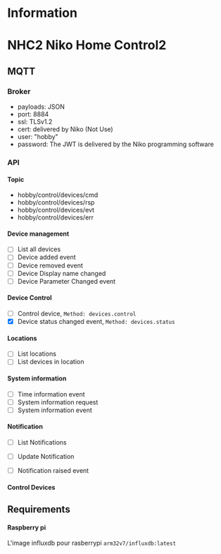 # Information


# NHC2 Niko Home Control2
## MQTT
### Broker
- payloads: JSON
- port: 8884
- ssl: TLSv1.2
- cert: delivered by Niko  (Not Use)
- user: "hobby"
- password: The JWT is delivered by the Niko programming software

### API
#### Topic
- hobby/control/devices/cmd
- hobby/control/devices/rsp
- hobby/control/devices/evt
- hobby/control/devices/err

#### Device management
- [ ] List all devices
- [ ] Device added event
- [ ] Device removed event
- [ ] Device Display name changed
- [ ] Device Parameter Changed event
#### Device Control
- [ ] Control device, `Method: devices.control`
- [x] Device status changed event, `Method: devices.status`
#### Locations
- [ ] List locations
- [ ] List devices in location
#### System information
- [ ] Time information event
- [ ] System information request
- [ ] System information event
#### Notification
- [ ] List Notifications
- [ ] Update Notification
- [ ] Notification raised event


#### Control Devices

## Requirements
#### Raspberry pi
L'image influxdb pour rasberrypi `arm32v7/influxdb:latest` 
